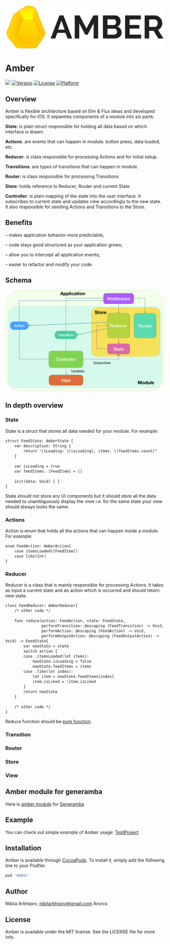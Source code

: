 ![](Assets/amberLogo2.png)
# Amber

![](https://img.shields.io/badge/Swift-4.0-orange.svg)
[![Version](https://img.shields.io/cocoapods/v/Amber.svg?style=flat)](http://cocoapods.org/pods/Amber)
[![License](https://img.shields.io/cocoapods/l/Amber.svg?style=flat)](http://cocoapods.org/pods/Amber)
[![Platform](https://img.shields.io/cocoapods/p/Amber.svg?style=flat)](http://cocoapods.org/pods/Amber)

## Overview

Amber is flexible architecture based on Elm & Flux ideas and developed specifically for iOS. It separetes components of a module into six parts: 


**State**: is plain struct responsible for holding all data based on which interface is drawn.

**Actions**: are events that can happen in module: button press, data loaded, etc. 

**Reducer**: is class responsible for processing Actions and for initial setup.

**Transitions**: are types of transitions that can happen in module.

**Router**: is class responsible for processing Transitions

**Store**: holds reference to Reducer, Router and current State.

**Controller**: is plain mapping of the state into the user interface. It subscribes to current state and updates view accordingly to the new state. It also responsible for sending Actions and Transitions to the Store. 

## Benefits

– makes application behavior more predictable;

– code stays good structured as your application grows;

– allow you to intercept all application events;

– easier to refactor and modify your code.

## Schema
![](Assets/overview.png)

## In depth overview

### State

State is a struct that stores all data needed for your module. For example:

```
struct FeedState: AmberState {
    var description: String {
        return "isLoading: \(isLoading), items: \(feedItems.count)"
    }
    
    var isLoading = true
    var feedItems: [FeedItem] = []

    init(data: Void) { }
}
```
State should not store any UI components but it should store all the data needed to unambiguously display the view i.e. for the same state your view should always looks the same. 

### Actions

Action is enum that holds all the actions that can happen inside a module. For example:

```
enum FeedAction: AmberAction{
    case itemsLoaded([FeedItem])
    case like(Int)
}
```

### Reducer

Reducer is a class that is mainly responsible for processing Actions. It takes as input a current state and an action which is occurred and should return new state.

```
class FeedReducer: AmberReducer{
    /* other code */
    
    func reduce(action: FeedAction, state: FeedState,
                performTransition: @escaping (FeedTransition) -> Void,
                performAction: @escaping (FeedAction) -> Void,
                performOutputAction: @escaping (FeedOutputAction) -> Void) -> FeedState{
        var newState = state
        switch action {
        case .itemsLoaded(let items):
            newState.isLoading = false
            newState.feedItems = items
        case .like(let index):
            let item = newState.feedItems[index]
            item.isLiked = !item.isLiked
        }
        return newState
    }
    
    /* other code */
}
```
Reduce function should be [pure function](https://en.wikipedia.org/wiki/Pure_function).

### Transition

### Router

### Store

### View




## Amber module for generamba
Here is [amber module](https://github.com/Anvics/AmberModule) for 
[Generamba](https://github.com/rambler-digital-solutions/Generamba)

## Example
You can check out simple example of Amber usage: [TestProject](https://github.com/Anvics/AmberExample)

## Installation

Amber is available through [CocoaPods](http://cocoapods.org). To install
it, simply add the following line to your Podfile:

```ruby
pod 'Amber'
```

## Author

Nikita Arkhipov, nikitarkhipov@gmail.com
Anvics

## License

Amber is available under the MIT license. See the LICENSE file for more info.
